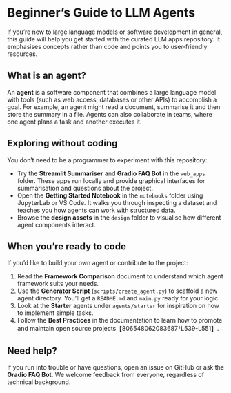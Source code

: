 # Beginner’s Guide to LLM Agents

If you’re new to large language models or software development in general, this guide will help you get started with the
curated LLM apps repository.  It emphasises concepts rather than code and points you to user‑friendly resources.

## What is an agent?

An **agent** is a software component that combines a large language model with tools (such as web access, databases or other
APIs) to accomplish a goal.  For example, an agent might read a document, summarise it and then store the summary in a file.
Agents can also collaborate in teams, where one agent plans a task and another executes it.

## Exploring without coding

You don’t need to be a programmer to experiment with this repository:

* Try the **Streamlit Summariser** and **Gradio FAQ Bot** in the `web_apps` folder.  These apps run locally and provide
  graphical interfaces for summarisation and questions about the project.
* Open the **Getting Started Notebook** in the `notebooks` folder using JupyterLab or VS Code.  It walks you through
  inspecting a dataset and teaches you how agents can work with structured data.
* Browse the **design assets** in the `design` folder to visualise how different agent components interact.

## When you’re ready to code

If you’d like to build your own agent or contribute to the project:

1. Read the **Framework Comparison** document to understand which agent framework suits your needs.
2. Use the **Generator Script** (`scripts/create_agent.py`) to scaffold a new agent directory.  You’ll get a
   `README.md` and `main.py` ready for your logic.
3. Look at the **Starter** agents under `agents/starter` for inspiration on how to implement simple tasks.
4. Follow the **Best Practices** in the documentation to learn how to promote and maintain open source projects【806548062083687†L539-L551】.

## Need help?

If you run into trouble or have questions, open an issue on GitHub or ask the **Gradio FAQ Bot**.  We welcome feedback from
everyone, regardless of technical background.